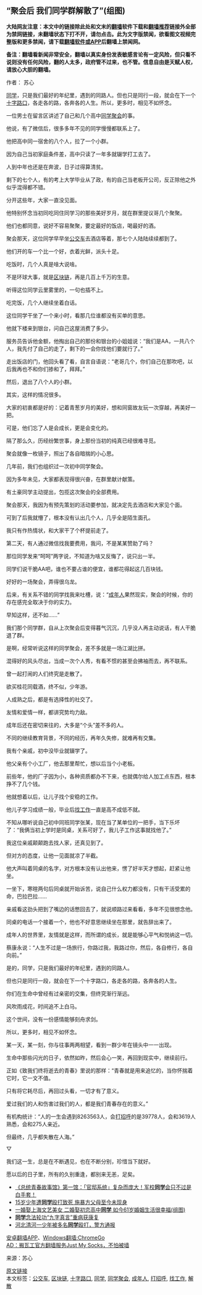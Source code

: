  <h2>“聚会后 我们同学群解散了”(组图)</h2> <p class="notice"><b>大陆网友注意：本文中的链接除此处和文末的<a href="https://github.com/bannedbook/fanqiang" >翻墙</a>软件下载和<a href="https://github.com/killgcd/justmysocks/blob/master/README.md">翻墙推荐</a>链接外全部为禁网链接，未翻墙状态下打不开，请勿点击。此为文字版禁闻，欲看图文视频完整版和更多禁闻，请下载<a href="https://github.com/bannedbook/fanqiang">翻墙软件或APP</a>后翻墙上禁闻网。</p><p>备注：翻墙看新闻非常安全，翻墙以真实身份发表敏感言论有一定风险，但只看不说则没有任何风险，翻的人太多，政府管不过来，也不管。信息自由是天赋人权，请放心大胆的翻墙。</b></p>  <div class="entry"> <p>作者： 苏心</p> <p id="summary"><a href="https://www.bannedbook.org/bnews/tag/%e5%90%8c%e5%ad%a6/" class="st_tag internal_tag" rel="tag" title="标签 同学 下的日志">同学</a>，只是我们最好的年纪里，遇到的同路人。但也只是同行一段，就会在下一个<a href="https://www.bannedbook.org/bnews/tag/%E5%8D%81%E5%AD%97%E8%B7%AF%E5%8F%A3/" class="st_tag internal_tag" rel="tag" title="标签 十字路口 下的日志">十字路口</a>，各走各的路，各奔各的人生。所以，更多时，相见不如怀念。</p> <p>一位男士在留言区讲述了自己和几个高中<a href="https://www.bannedbook.org/bnews/tag/%E5%90%8C%E5%AD%A6%E8%81%9A%E4%BC%9A/" class="st_tag internal_tag" rel="tag" title="标签 同学聚会 下的日志">同学聚会</a>的事。</p> <p>他说，有了微信后，很多多年不见的同学慢慢都联系上了。</p> <p>他把高中同一宿舍的八个人，拉了一个小群。</p> <p>因为自己当初家庭条件差，高中只读了一年多就辍学打工去了。</p> <p>人到中年也还是在奔波，日子过得算清贫。</p> <p>剩下的七个人，有的考上大学毕业从了政，有的自己当老板开公司，反正除他之外似乎混得都不错。</p> <p>分开这些年，大家一直没见面。</p> <p>他特别怀念当初同吃同住同学习的那些美好岁月，就在群里提议哥几个聚聚。</p> <p>他们也都同意，说好不容易聚聚，要定最好的饭店，喝最好的酒。</p> <p>聚会那天，这位同学早早坐<a href="https://www.bannedbook.org/bnews/tag/%e5%85%ac%e4%ba%a4%e8%bd%a6/" class="st_tag internal_tag" rel="tag" title="标签 公交车 下的日志">公交车</a>去酒店等着，那七个人陆陆续续都到了。</p> <p>他们开的车一个比一个好，衣着光鲜，派头十足。</p> <p>吃饭时，几个人真是啥大说啥。</p> <p>不是环球大事，就是<a href="https://www.bannedbook.org/bnews/tag/%E5%8C%BA%E5%9D%97%E9%93%BE/" class="st_tag internal_tag" rel="tag" title="标签 区块链 下的日志">区块链</a>，再是几百上千万的生意。</p> <p>听得这位同学云里雾里的，一句也插不上。</p> <p>吃完饭，几个人继续坐着白话。</p> <p>这位同学干坐了一个来小时，看那几位谁都没有买单的意思。</p> <p>他就下楼来到银台，问自己这屋消费了多少。</p>  <p>服务员告诉他金额，他掏出自己的那份和银台的小姐姐说：“我们是AA，一共八个人，我先付了自己的走了，剩下的一会你找他们要就行了。”</p> <p>走出饭店的门，他回头看了看，自言自语说：“老哥几个，你们自己在那吹吧，以后我再也不和你们掺和了，拜拜。”</p> <p>然后，退出了八个人的小群。</p> <p>其实，这样的情况很多。</p> <p>大家的初衷都是好的：记着青葱岁月的美好，想和同窗故友玩一次穿越，再美好一把。</p> <p>可是，他们忘了人是会成长，更是会变化的。</p> <p>隔了那么久，历经纷繁世事，身上那份当初的纯真已经很难寻觅。</p> <p>聚会就像一枚镜子，照出了各自暗揣的小心思。</p> <p>几年前，我们也组织过一次初中同学聚会。</p> <p>因为多年未见，大家都表现得很兴奋，在群里献计献策。</p> <p>有土豪同学主动提出，包揽这次聚会的全部费用。</p> <p>聚会那天，我因为有预先策划的活动要参加，就决定先去酒店和大家见个面。</p> <p>可到了后我就懵了，根本没有认出几个人，几乎全是陌生面孔。</p> <p>我只有作热情状，和大家干了个杯提前走了。</p> <p>第二天，有人通过微信找我要费用，我问，不是某某赞助了吗？</p> <p>那位同学发来“呵呵”两字说，不知道为啥又反悔了，说只出一半。</p> <p>同学们说干脆AA吧，谁也不要占谁的便宜，谁都花得起这几百块钱。</p> <p>好好的一场聚会，弄得很乌龙。</p> <p>后来，有关系不错的同学找我来吐槽，说：“<a href="https://www.bannedbook.org/bnews/tag/%E6%88%90%E5%B9%B4%E4%BA%BA/" class="st_tag internal_tag" rel="tag" title="标签 成年人 下的日志">成年人</a>果然现实，聚会的时候，你的存在感完全取决于你的实力。</p>  <p>早知这样，还不如……”</p> <p>我们那个同学群，自从上次聚会后变得暮气沉沉，几乎没人再主动说话，有人干脆退了群。</p> <p>是啊，经常听说这样的同学聚会，差不多就是一场江湖比拼。</p> <p>混得好的风头尽出，当成一次个人秀，有看不惯的甚至会拂袖而去，再不联系。</p> <p>曾一起打闹的人们终究是走散了。</p> <p>欲买桂花同载酒，终不似，少年游。</p> <p>人成熟之后，都是有选择性的社交了。</p> <p>友情和爱情一样，都讲究势均力敌。</p> <p>成年后还在密切来往的，大多是“个头”差不多的人。</p> <p>不同的继续教育背景，不同的经历，再年久失修，就难再有交集。</p> <p>我有个亲戚，初中没毕业就辍学了。</p> <p>他父亲有个小工厂，他去那里帮忙，想以后当个小老板。</p> <p>前些年，他的厂子因为小，各种资质都办不下来，也就偶尔给人加工点东西，根本挣不了几个钱。</p> <p>他就想着以后，让儿子找个安稳的工作。</p> <p>他儿子学习成绩一般，毕业后<a href="https://www.bannedbook.org/bnews/tag/%E6%89%BE%E5%B7%A5%E4%BD%9C/" class="st_tag internal_tag" rel="tag" title="标签 找工作 下的日志">找工作</a>一直是高不成低不就。</p> <p>不知从哪听说自己初中同班同学张某，现在当了某单位的一把手，当下乐坏了：“我俩当初上学时是同桌，关系可好了，我儿子工作这事就找他了。”</p> <p>我这位亲戚颠颠跑去找人家，还真见到了。</p> <p>但对方的态度，让他一见面就凉了半截。</p> <p>他大声叫着同桌的名字，对方根本没有认出他来，愣了好半天才想起，赶紧让他坐。</p>  <p>一坐下，寒暄两句后同桌就开始诉苦，说自己什么权力都没有，只有干活受累的命，巴拉巴拉……</p> <p>亲戚看这劲头把到了嘴边的话憋回去了，就说顺路过来看看，多年不见很想念他。</p> <p>同桌的电话一个接着一个，他也不好意思继续坐在那里，就告辞出来了。</p> <p>成年人的世界里，友情就是这样，而所谓的成长，就是能够心平气和悦纳这一切。</p> <p>蔡康永说：“人生不过是一场旅行，你路过我，我路过你，然后，各自修行，各自向前。”</p> <p>是的，同学，只是我们最好的年纪里，遇到的同路人。</p> <p>但也只是同行一段，就会在下一个十字路口，各走各的路，各奔各的人生。</p> <p>你们在生命中曾经有过亲密的交集，但终究渐行渐远。</p> <p>风吹雨成花，时间追不上白马。</p> <p>这个世间，没有一份感情能够刻舟求剑。</p> <p>所以，更多时，相见不如怀念。</p> <p>某一天，某一刻，你与往事两两相望，看到一群少年在镜头中一一出现。</p> <p>生命中那些闪光的日子，依然如昨，然后会心一笑，再回到现实中，继续前行。</p> <p>正如《致我们终将逝去的青春》里说的那样：“青春就是用来追忆的，当你怀揣着它时，它一文不值。</p> <p>只有将它耗尽后，再回过头看，一切才有了意义。</p> <p>爱过我们的人和伤害过我们的人，都是我们青春存在的意义。”</p> <p>有机构统计：“人的一生会遇到8263563人，会<a href="https://www.bannedbook.org/bnews/tag/%E6%89%93%E6%8B%9B%E5%91%BC/" class="st_tag internal_tag" rel="tag" title="标签 打招呼 下的日志">打招呼</a>的是39778人，会和3619人熟悉，会和275人亲近。</p> <p>但最终，几乎都失散在人海。”</p> <p>▽</p>  <p>我们这一生，总是在不断遇见，也在不断分别，珍惜当下就好。</p> <p>愿以后的日子里，所有的久别重逢，都别来无恙，足矣。</p> <ul class='op-related-articles' title='相关阅读'> <li><a href='https://www.bannedbook.org/bnews/taiwannews/20200610/1342720.html' target='_blank'>《总统青春故事馆》第一馆：「官邸系统」复杂而庞大！军校<b>同学</b>会只不过是白手套！</a></li> <li><a href='https://www.bannedbook.org/bnews/baitai/20200610/1342696.html' target='_blank'>15岁少年遭<b>同学</b>殴打致死 施暴方父母至今未现身</a></li> <li><a href='https://www.bannedbook.org/bnews/yule/20200610/1342342.html' target='_blank'>一婚娶上海文艺美女 二婚娶初恋高中<b>同学</b> 如今61岁婚姻生活很幸福(组图)</a></li> <li><a href='https://www.bannedbook.org/bnews/aomi/supernatural/20200607/1340912.html' target='_blank'><b>同学</b>念法轮功“九字真言”重病获康复</a></li> <li><a href='https://www.bannedbook.org/bnews/baitai/20200529/1336335.html' target='_blank'>河北清河一少年被多名<b>同学</b>殴打，警方通报</a></li> </ul> <div class="texttj"> <a href="https://github.com/bannedbook/fanqiang/wiki/%E7%A6%81%E9%97%BB%E7%BD%91%E5%AE%89%E5%8D%93%E7%BF%BB%E5%A2%99%E6%96%B0%E9%97%BBAPP" target="_blank">安卓翻墙APP</a>、<a href="https://github.com/bannedbook/fanqiang/wiki/Chrome%E4%B8%80%E9%94%AE%E7%BF%BB%E5%A2%99%E5%8C%85" target="_blank">Windows翻墙:ChromeGo</a><br/> <a href="https://github.com/killgcd/justmysocks/blob/master/README.md" target="_blank">AD：搬瓦工官方翻墙服务Just My Socks，不怕被墙</a> </div><p> 来源：苏心 </p><a name='sharetosocial'></a>         <div><a href='https://www.bannedbook.org/bnews/funmedia/20200612/1343388.html'>原文链接</a></div>  </div><!--END ENTRY--> <div class="postfooter"> <div>本文标签：<a href="https://www.bannedbook.org/bnews/tag/%e5%85%ac%e4%ba%a4%e8%bd%a6/" rel="tag">公交车</a>, <a href="https://www.bannedbook.org/bnews/tag/%E5%8C%BA%E5%9D%97%E9%93%BE/" rel="tag">区块链</a>, <a href="https://www.bannedbook.org/bnews/tag/%E5%8D%81%E5%AD%97%E8%B7%AF%E5%8F%A3/" rel="tag">十字路口</a>, <a href="https://www.bannedbook.org/bnews/tag/%e5%90%8c%e5%ad%a6/" rel="tag">同学</a>, <a href="https://www.bannedbook.org/bnews/tag/%E5%90%8C%E5%AD%A6%E8%81%9A%E4%BC%9A/" rel="tag">同学聚会</a>, <a href="https://www.bannedbook.org/bnews/tag/%E6%88%90%E5%B9%B4%E4%BA%BA/" rel="tag">成年人</a>, <a href="https://www.bannedbook.org/bnews/tag/%E6%89%93%E6%8B%9B%E5%91%BC/" rel="tag">打招呼</a>, <a href="https://www.bannedbook.org/bnews/tag/%E6%89%BE%E5%B7%A5%E4%BD%9C/" rel="tag">找工作</a>, <a href="https://www.bannedbook.org/bnews/tag/%E8%A7%A3%E6%95%A3/" rel="tag">解散</a></div>  </div><!--END POSTFOOTER--> 